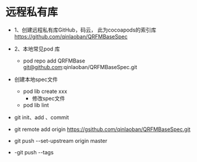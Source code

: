 # 远程私有库

- 1、创建远程私有库GitHub，码云， 此为cocoapods的索引库 <https://github.com/qinlaoban/QRFMBaseSpec>
- 2、本地常见pod 库
  - pod repo add QRFMBase git@github.com:qinlaoban/QRFMBaseSpec.git
- 创建本地spec文件 
  - pod lib create xxx
    - 修改spec文件
  - pod lib lint

- git init、add 、commit
- git remote add origin <https://gsithub.com/qinlaoban/QRFMBaseSpec.git>
- git push --set-upstream origin master
- -git push --tags